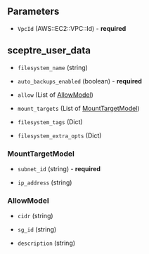 ## Parameters

- `VpcId` (AWS::EC2::VPC::Id) - **required**



## sceptre_user_data

- `filesystem_name` (string)

- `auto_backups_enabled` (boolean) - **required**

- `allow` (List of [AllowModel](#AllowModel))

- `mount_targets` (List of [MountTargetModel](#MountTargetModel))

- `filesystem_tags` (Dict)

- `filesystem_extra_opts` (Dict)



### MountTargetModel

- `subnet_id` (string) - **required**

- `ip_address` (string)



### AllowModel

- `cidr` (string)

- `sg_id` (string)

- `description` (string)

